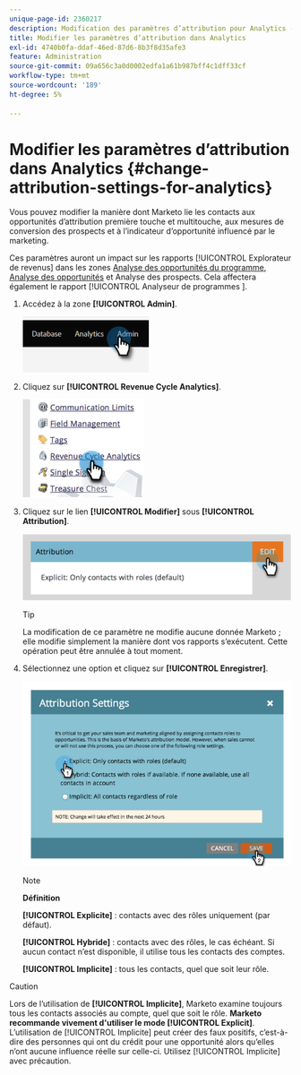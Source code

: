 ```yaml
---
unique-page-id: 2360217
description: Modification des paramètres d’attribution pour Analytics - Documents Marketo - Documentation du produit
title: Modifier les paramètres d’attribution dans Analytics
exl-id: 4740b0fa-ddaf-46ed-87d6-8b3f8d35afe3
feature: Administration
source-git-commit: 09a656c3a0d0002edfa1a61b987bff4c1dff33cf
workflow-type: tm+mt
source-wordcount: '189'
ht-degree: 5%

---
```


# Modifier les paramètres d’attribution dans Analytics {#change-attribution-settings-for-analytics}

Vous pouvez modifier la manière dont Marketo lie les contacts aux opportunités d’attribution première touche et multitouche, aux mesures de conversion des prospects et à l’indicateur d’opportunité influencé par le marketing.

Ces paramètres auront un impact sur les rapports [!UICONTROL Explorateur de revenus] dans les zones [Analyse des opportunités du programme](/help/marketo/product-docs/reporting/revenue-cycle-analytics/program-analytics/understanding-the-program-opportunity-analysis-area.md), [Analyse des opportunités](/help/marketo/product-docs/reporting/revenue-cycle-analytics/revenue-explorer/understanding-opportunity-analysis-in-revenue-explorer.md) et Analyse des prospects. Cela affectera également le rapport [!UICONTROL  Analyseur de programmes ].

1. Accédez à la zone **[!UICONTROL Admin]**.

   ![](assets/change-attribution-settings-for-analytics-1.png)

1. Cliquez sur **[!UICONTROL Revenue Cycle Analytics]**.

   ![](assets/change-attribution-settings-for-analytics-2.png)

1. Cliquez sur le lien **[!UICONTROL Modifier]** sous **[!UICONTROL Attribution]**.

   ![](assets/change-attribution-settings-for-analytics-3.png)

   >[!TIP]
   >
   >La modification de ce paramètre ne modifie aucune donnée Marketo ; elle modifie simplement la manière dont vos rapports s’exécutent. Cette opération peut être annulée à tout moment.

1. Sélectionnez une option et cliquez sur **[!UICONTROL Enregistrer]**.

   ![](assets/change-attribution-settings-for-analytics-4.png)

   >[!NOTE]
   >
   >**Définition**
   >
   >**[!UICONTROL Explicite]** : contacts avec des rôles uniquement (par défaut).
   >
   >**[!UICONTROL Hybride]** : contacts avec des rôles, le cas échéant. Si aucun contact n’est disponible, il utilise tous les contacts des comptes.
   >
   >**[!UICONTROL Implicite]** : tous les contacts, quel que soit leur rôle.

>[!CAUTION]
>
>Lors de l’utilisation de **[!UICONTROL Implicite]**, Marketo examine toujours tous les contacts associés au compte, quel que soit le rôle. **Marketo recommande vivement d&#39;utiliser le mode [!UICONTROL Explicit]**. L’utilisation de [!UICONTROL Implicite] peut créer des faux positifs, c’est-à-dire des personnes qui ont du crédit pour une opportunité alors qu’elles n’ont aucune influence réelle sur celle-ci. Utilisez [!UICONTROL Implicite] avec précaution.
